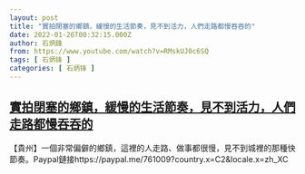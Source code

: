 ```yaml
---
layout: post
title: "實拍閉塞的鄉鎮，緩慢的生活節奏，見不到活力，人們走路都慢吞吞的"
date: 2022-01-26T00:32:15.000Z
author: 石炳鋒
from: https://www.youtube.com/watch?v=RMskUJ0c6SQ
tags: [ 石炳锋 ]
categories: [ 石炳锋 ]
---
```

<!--1643157135000-->
[實拍閉塞的鄉鎮，緩慢的生活節奏，見不到活力，人們走路都慢吞吞的](https://www.youtube.com/watch?v=RMskUJ0c6SQ)
------

<div>
【貴州】一個非常偏僻的鄉鎮，這裡的人走路、做事都很慢，見不到城裡的那種快節奏。Paypal鏈接https://paypal.me/761009?country.x=C2&locale.x=zh_XC
</div>
